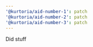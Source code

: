 ```yaml
---
'@kurtoria/aid-number-1': patch
'@kurtoria/aid-number-2': patch
'@kurtoria/aid-number-3': patch
---
```


Did stuff
